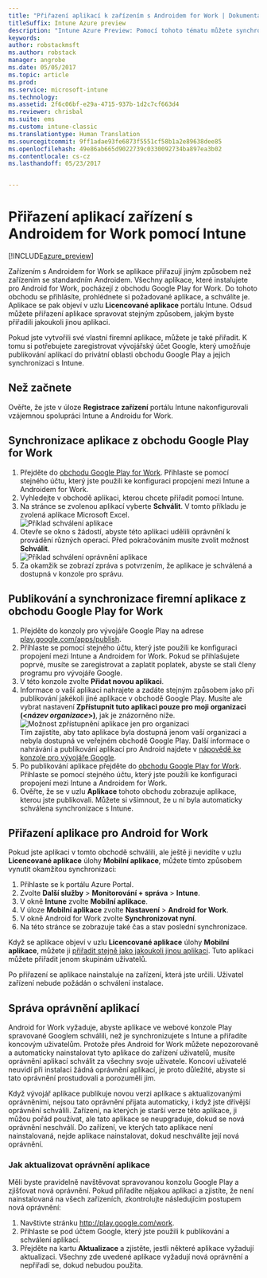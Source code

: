```yaml
---
title: "Přiřazení aplikací k zařízením s Androidem for Work | Dokumentace Microsoftu"
titleSuffix: Intune Azure preview
description: "Intune Azure Preview: Pomocí tohoto tématu můžete synchronizovat a pak přiřadit aplikace zařízení s Androidem for Work z obchodu Google Play for Work."
keywords: 
author: robstackmsft
ms.author: robstack
manager: angrobe
ms.date: 05/05/2017
ms.topic: article
ms.prod: 
ms.service: microsoft-intune
ms.technology: 
ms.assetid: 2f6c06bf-e29a-4715-937b-1d2c7cf663d4
ms.reviewer: chrisbal
ms.suite: ems
ms.custom: intune-classic
ms.translationtype: Human Translation
ms.sourcegitcommit: 9ff1adae93fe6873f5551cf58b1a2e89638dee85
ms.openlocfilehash: 49e86ab665d9022739c0330092734ba897ea3b02
ms.contentlocale: cs-cz
ms.lasthandoff: 05/23/2017


---
```


# <a name="how-to-assign-apps-to-android-for-work-devices-with-intune"></a>Přiřazení aplikací zařízení s Androidem for Work pomocí Intune

[!INCLUDE[azure_preview](./includes/azure_preview.md)]

Zařízením s Androidem for Work se aplikace přiřazují jiným způsobem než zařízením se standardním Androidem. Všechny aplikace, které instalujete pro Android for Work, pocházejí z obchodu Google Play for Work. Do tohoto obchodu se přihlásíte, prohlédnete si požadované aplikace, a schválíte je.
Aplikace se pak objeví v uzlu **Licencované aplikace** portálu Intune. Odsud můžete přiřazení aplikace spravovat stejným způsobem, jakým byste přiřadili jakoukoli jinou aplikaci.

Pokud jste vytvořili své vlastní firemní aplikace, můžete je také přiřadit. K tomu si potřebujete zaregistrovat vývojářský účet Google, který umožňuje publikování aplikací do privátní oblasti obchodu Google Play a jejich synchronizaci s Intune.

## <a name="before-you-start"></a>Než začnete

Ověřte, že jste v úloze **Registrace zařízení** portálu Intune nakonfigurovali vzájemnou spolupráci Intune a Androidu for Work.

## <a name="synchronize-an-app-from-the-google-play-for-work-store"></a>Synchronizace aplikace z obchodu Google Play for Work


1. Přejděte do [obchodu Google Play for Work](https://play.google.com/work). Přihlaste se pomocí stejného účtu, který jste použili ke konfiguraci propojení mezi Intune a Androidem for Work.
2. Vyhledejte v obchodě aplikaci, kterou chcete přiřadit pomocí Intune.
3. Na stránce se zvolenou aplikací vyberte **Schválit**. V tomto příkladu je zvolená aplikace Microsoft Excel.<br>
  ![Příklad schválení aplikace](media/approve.png)
4. Otevře se okno s žádostí, abyste této aplikaci udělili oprávnění k provádění různých operací. Před pokračováním musíte zvolit možnost **Schválit**.<br>
  ![Příklad schválení oprávnění aplikace](media/approve-app-permissions.png)
5. Za okamžik se zobrazí zpráva s potvrzením, že aplikace je schválená a dostupná v konzole pro správu.

## <a name="publish-then-synchronize-a-line-of-business-app-from-the-google-play-for-work-store"></a>Publikování a synchronizace firemní aplikace z obchodu Google Play for Work

1. Přejděte do konzoly pro vývojáře Google Play na adrese [play.google.com/apps/publish](https://play.google.com/apps/publish).
2. Přihlaste se pomocí stejného účtu, který jste použili ke konfiguraci propojení mezi Intune a Androidem for Work. Pokud se přihlašujete poprvé, musíte se zaregistrovat a zaplatit poplatek, abyste se stali členy programu pro vývojáře Google.
3. V této konzole zvolte **Přidat novou aplikaci**.
4. Informace o vaší aplikaci nahrajete a zadáte stejným způsobem jako při publikování jakékoli jiné aplikace v obchodě Google Play. Musíte ale vybrat nastavení **Zpřístupnit tuto aplikaci pouze pro moji organizaci (<*název organizace*>)**, jak je znázorněno níže.<br>
  ![Možnost zpřístupnění aplikace jen pro organizaci](media/restrict.png)<br>
Tím zajistíte, aby tato aplikace byla dostupná jenom vaší organizaci a nebyla dostupná ve veřejném obchodě Google Play.
Další informace o nahrávání a publikování aplikací pro Android najdete v [nápovědě ke konzole pro vývojáře Google](https://support.google.com/googleplay/android-developer/answer/113469).
5. Po publikování aplikace přejděte do [obchodu Google Play for Work](https://play.google.com/work). Přihlaste se pomocí stejného účtu, který jste použili ke konfiguraci propojení mezi Intune a Androidem for Work.
6. Ověřte, že se v uzlu **Aplikace** tohoto obchodu zobrazuje aplikace, kterou jste publikovali. Můžete si všimnout, že u ní byla automaticky schválena synchronizace s Intune.

## <a name="assign-an-android-for-work-app"></a>Přiřazení aplikace pro Android for Work

Pokud jste aplikaci v tomto obchodě schválili, ale ještě ji nevidíte v uzlu **Licencované aplikace** úlohy **Mobilní aplikace**, můžete tímto způsobem vynutit okamžitou synchronizaci:

1. Přihlaste se k portálu Azure Portal.
2. Zvolte **Další služby** > **Monitorování + správa** > **Intune**.
3. V okně **Intune** zvolte **Mobilní aplikace**.
4. V úloze **Mobilní aplikace** zvolte **Nastavení** > **Android for Work**.
5. V okně Android for Work zvolte **Synchronizovat nyní**.
6. Na této stránce se zobrazuje také čas a stav poslední synchronizace.

Když se aplikace objeví v uzlu **Licencované aplikace** úlohy **Mobilní aplikace**, můžete ji [přiřadit stejně jako jakoukoli jinou aplikaci](/intune-azure/manage-apps/deploy-apps). Tuto aplikaci můžete přiřadit jenom skupinám uživatelů.

Po přiřazení se aplikace nainstaluje na zařízení, která jste určili. Uživatel zařízení nebude požádán o schválení instalace.

## <a name="manage-app-permissions"></a>Správa oprávnění aplikací
Android for Work vyžaduje, abyste aplikace ve webové konzole Play spravované Googlem schválili, než je synchronizujete s Intune a přiřadíte koncovým uživatelům.  Protože přes Android for Work můžete nepozorovaně a automaticky nainstalovat tyto aplikace do zařízení uživatelů, musíte oprávnění aplikací schválit za všechny svoje uživatele.  Koncoví uživatelé neuvidí při instalaci žádná oprávnění aplikací, je proto důležité, abyste si tato oprávnění prostudovali a porozuměli jim.

Když vývojář aplikace publikuje novou verzi aplikace s aktualizovanými oprávněními, nejsou tato oprávnění přijata automaticky, i když jste dřívější oprávnění schválili. Zařízení, na kterých je starší verze této aplikace, ji můžou pořád používat, ale tato aplikace se neupgraduje, dokud se nová oprávnění neschválí. Do zařízení, ve kterých tato aplikace není nainstalovaná, nejde aplikace nainstalovat, dokud neschválíte její nová oprávnění.

### <a name="how-to-update-app-permissions"></a>Jak aktualizovat oprávnění aplikace

Měli byste pravidelně navštěvovat spravovanou konzolu Google Play a zjišťovat nová oprávnění. Pokud přiřadíte nějakou aplikaci a zjistíte, že není nainstalovaná na všech zařízeních, zkontrolujte následujícím postupem nová oprávnění:

1. Navštivte stránku http://play.google.com/work.
2. Přihlaste se pod účtem Google, který jste použili k publikování a schválení aplikací.
3. Přejděte na kartu **Aktualizace** a zjistěte, jestli některé aplikace vyžadují aktualizaci.  Všechny zde uvedené aplikace vyžadují nová oprávnění a nepřiřadí se, dokud nebudou použita.  


